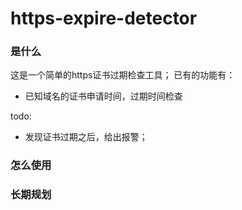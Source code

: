 # https-expire-detector

### 是什么
这是一个简单的https证书过期检查工具；
已有的功能有：
- 已知域名的证书申请时间，过期时间检查

todo:
- 发现证书过期之后，给出报警；

### 怎么使用

### 长期规划